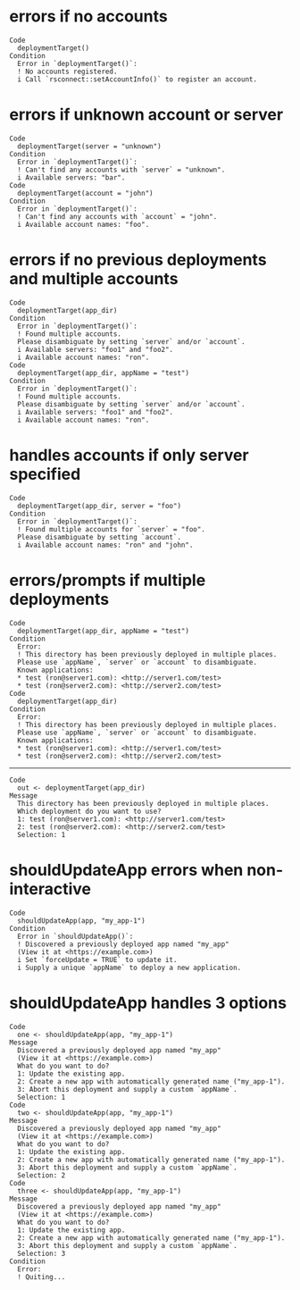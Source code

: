 # errors if no accounts

    Code
      deploymentTarget()
    Condition
      Error in `deploymentTarget()`:
      ! No accounts registered.
      i Call `rsconnect::setAccountInfo()` to register an account.

# errors if unknown account or server

    Code
      deploymentTarget(server = "unknown")
    Condition
      Error in `deploymentTarget()`:
      ! Can't find any accounts with `server` = "unknown".
      i Available servers: "bar".
    Code
      deploymentTarget(account = "john")
    Condition
      Error in `deploymentTarget()`:
      ! Can't find any accounts with `account` = "john".
      i Available account names: "foo".

# errors if no previous deployments and multiple accounts

    Code
      deploymentTarget(app_dir)
    Condition
      Error in `deploymentTarget()`:
      ! Found multiple accounts.
      Please disambiguate by setting `server` and/or `account`.
      i Available servers: "foo1" and "foo2".
      i Available account names: "ron".
    Code
      deploymentTarget(app_dir, appName = "test")
    Condition
      Error in `deploymentTarget()`:
      ! Found multiple accounts.
      Please disambiguate by setting `server` and/or `account`.
      i Available servers: "foo1" and "foo2".
      i Available account names: "ron".

# handles accounts if only server specified

    Code
      deploymentTarget(app_dir, server = "foo")
    Condition
      Error in `deploymentTarget()`:
      ! Found multiple accounts for `server` = "foo".
      Please disambiguate by setting `account`.
      i Available account names: "ron" and "john".

# errors/prompts if multiple deployments

    Code
      deploymentTarget(app_dir, appName = "test")
    Condition
      Error:
      ! This directory has been previously deployed in multiple places.
      Please use `appName`, `server` or `account` to disambiguate.
      Known applications:
      * test (ron@server1.com): <http://server1.com/test>
      * test (ron@server2.com): <http://server2.com/test>
    Code
      deploymentTarget(app_dir)
    Condition
      Error:
      ! This directory has been previously deployed in multiple places.
      Please use `appName`, `server` or `account` to disambiguate.
      Known applications:
      * test (ron@server1.com): <http://server1.com/test>
      * test (ron@server2.com): <http://server2.com/test>

---

    Code
      out <- deploymentTarget(app_dir)
    Message
      This directory has been previously deployed in multiple places.
      Which deployment do you want to use?
      1: test (ron@server1.com): <http://server1.com/test>
      2: test (ron@server2.com): <http://server2.com/test>
      Selection: 1

# shouldUpdateApp errors when non-interactive

    Code
      shouldUpdateApp(app, "my_app-1")
    Condition
      Error in `shouldUpdateApp()`:
      ! Discovered a previously deployed app named "my_app"
      (View it at <https://example.com>)
      i Set `forceUpdate = TRUE` to update it.
      i Supply a unique `appName` to deploy a new application.

# shouldUpdateApp handles 3 options

    Code
      one <- shouldUpdateApp(app, "my_app-1")
    Message
      Discovered a previously deployed app named "my_app"
      (View it at <https://example.com>)
      What do you want to do?
      1: Update the existing app.
      2: Create a new app with automatically generated name ("my_app-1").
      3: Abort this deployment and supply a custom `appName`.
      Selection: 1
    Code
      two <- shouldUpdateApp(app, "my_app-1")
    Message
      Discovered a previously deployed app named "my_app"
      (View it at <https://example.com>)
      What do you want to do?
      1: Update the existing app.
      2: Create a new app with automatically generated name ("my_app-1").
      3: Abort this deployment and supply a custom `appName`.
      Selection: 2
    Code
      three <- shouldUpdateApp(app, "my_app-1")
    Message
      Discovered a previously deployed app named "my_app"
      (View it at <https://example.com>)
      What do you want to do?
      1: Update the existing app.
      2: Create a new app with automatically generated name ("my_app-1").
      3: Abort this deployment and supply a custom `appName`.
      Selection: 3
    Condition
      Error:
      ! Quiting...

